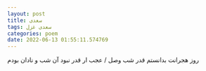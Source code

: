 ```yaml
---
layout: post
title: سعدی
tags: سعدی غزل
categories: poem
date: 2022-06-13 01:55:11.574769
---
```


روز هجرانت بدانستم قدر شب وصل / عجب ار قدر نبود آن شب و نادان بودم